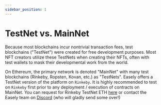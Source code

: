 ```yaml
---
sidebar_position: 1
---
```


# TestNet vs. MainNet

Because most blockchains incur nontrivial transaction fees, test blockchains ("TestNet") were created for free development purposes. Most NFT creators utilize these TestNets when creating their NFTs, often with test wallets to mask their developmental work from the world. 

On Ethereum, the primary network is denoted "MainNet" with many test blockchains (Rinkeby, Ropsten, Kovan, etc.) as "TestNets". Easely offers a TestNet version of the platform on `Rinkeby`. It is highly recommended to test on `Rinkeby` first prior to any deployment / execution of contracts on MainNet. You can request for Rinkeby TestNet ETH [here](https://faucet.rinkeby.io/) or contact the Easely team on [Discord](https://discord.gg/VsJuceBV) (who will gladly send some over!) 